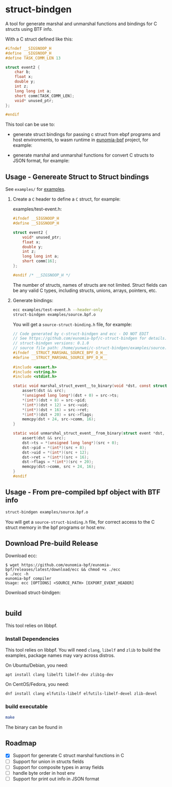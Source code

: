 # struct-bindgen

A tool for generate marshal and unmarshal functions and bindings for C structs using BTF info.

With a C struct defined like this:

```c
#ifndef __SIGSNOOP_H
#define __SIGSNOOP_H
#define TASK_COMM_LEN 13

struct event2 {
    char b;
    float x;
    double y;
    int z;
    long long int a;
    short comm[TASK_COMM_LEN];
    void* unused_ptr;
};

#endif
```

This tool can be use to:

- generate struct bindings for passing c struct from ebpf programs and host environments, to wasm runtime in [eunomia-bpf](https://github.com/eunomia-bpf/eunomia-bpf) project, for example:



- generate marshal and unmarshal functions for convert C structs to JSON format, for example:



## Usage - Genereate Struct to Struct bindings

See `examples/` for [examples](examples).

1. Create a `C` header to define a `C` struct, for example:

    examples/test-event.h:

    ```c
    #ifndef __SIGSNOOP_H
    #define __SIGSNOOP_H

    struct event2 {
        void* unused_ptr;
        float x;
        double y;
        int z;
        long long int a;
        short comm[16];
    };

    #endif /* __SIGSNOOP_H */
    ```

    The number of structs, names of structs are not limited. Struct fields can be any valid C types, including structs, unions, arrays, pointers, etc.

2. Generate bindings:

    ```bash
    ecc examples/test-event.h --header-only
    struct-bindgen examples/source.bpf.o
    ```

    You will get a `source-struct-binding.h` file, for example:

    ```c
    // Code generated by c-struct-bindgen and ecc - DO NOT EDIT
    // See https://github.com/eunomia-bpf/c-struct-bindgen for details.
    // struct-bindgen versions: 0.1.0
    // source file path: /home/yunwei/c-struct-bindgen/examples/source.bpf.o
    #ifndef __STRUCT_MARSHAL_SOURCE_BPF_O_H__
    #define __STRUCT_MARSHAL_SOURCE_BPF_O_H__
        
    #include <assert.h>
    #include <string.h>
    #include <stdint.h>

    static void marshal_struct_event__to_binary(void *dst, const struct event *src) {
        assert(dst && src);
        *(unsigned long long*)(dst + 0) = src->ts;
        *(int*)(dst + 8) = src->pid;
        *(int*)(dst + 12) = src->uid;
        *(int*)(dst + 16) = src->ret;
        *(int*)(dst + 20) = src->flags;
        memcpy(dst + 24, src->comm, 16);
    }

    static void unmarshal_struct_event__from_binary(struct event *dst, const void *src) {
        assert(dst && src);
        dst->ts = *(unsigned long long*)(src + 0);
        dst->pid = *(int*)(src + 8);
        dst->uid = *(int*)(src + 12);
        dst->ret = *(int*)(src + 16);
        dst->flags = *(int*)(src + 20);
        memcpy(dst->comm, src + 24, 16);
    }
    #endif
    ```

## Usage - From pre-compiled bpf object with BTF info

```bash
struct-bindgen examples/source.bpf.o
```

You will get a `source-struct-binding.h` file, for correct access to the C struct memory in the bpf programs or host env.

## Download Pre-build Release

Download ecc:

```console
$ wget https://github.com/eunomia-bpf/eunomia-bpf/releases/latest/download/ecc && chmod +x ./ecc
$ ./ecc -h
eunomia-bpf compiler
Usage: ecc [OPTIONS] <SOURCE_PATH> [EXPORT_EVENT_HEADER]
```

Download struct-bindgen:

```console

```

## build

This tool relies on libbpf.

### Install Dependencies

This tool relies on libbpf. You will need `clang`, `libelf` and `zlib` to build the examples, package names may vary across distros.

On Ubuntu/Debian, you need:

```shell
apt install clang libelf1 libelf-dev zlib1g-dev
```

On CentOS/Fedora, you need:

```shell
dnf install clang elfutils-libelf elfutils-libelf-devel zlib-devel
```

### build executable

```sh
make
```

The binary can be found in 

## Roadmap

- [X] Support for generate C struct marshal functions in C
- [ ] Support for union in structs fields
- [ ] Support for composite types in array fields
- [ ] handle byte order in host env
- [ ] Support for print out info in JSON format
